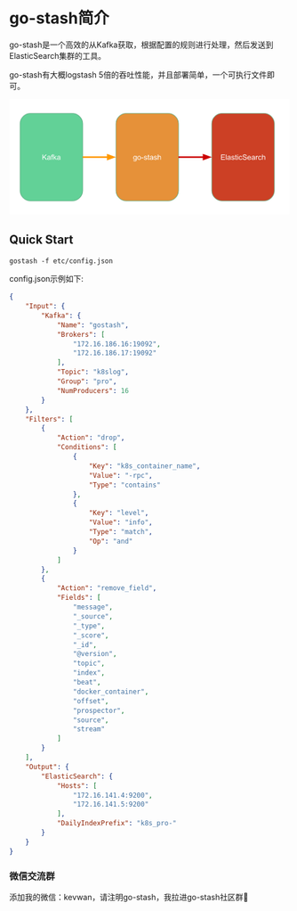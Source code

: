 # go-stash简介

go-stash是一个高效的从Kafka获取，根据配置的规则进行处理，然后发送到ElasticSearch集群的工具。

go-stash有大概logstash 5倍的吞吐性能，并且部署简单，一个可执行文件即可。

![go-stash](doc/flow.png)

## Quick Start

```shell
gostash -f etc/config.json
```

config.json示例如下:

```json
{
    "Input": {
        "Kafka": {
            "Name": "gostash",
            "Brokers": [
                "172.16.186.16:19092",
                "172.16.186.17:19092"
            ],
            "Topic": "k8slog",
            "Group": "pro",
            "NumProducers": 16
        }
    },
    "Filters": [
        {
            "Action": "drop",
            "Conditions": [
                {
                    "Key": "k8s_container_name",
                    "Value": "-rpc",
                    "Type": "contains"
                },
                {
                    "Key": "level",
                    "Value": "info",
                    "Type": "match",
                    "Op": "and"
                }
            ]
        },
        {
            "Action": "remove_field",
            "Fields": [
                "message",
                "_source",
                "_type",
                "_score",
                "_id",
                "@version",
                "topic",
                "index",
                "beat",
                "docker_container",
                "offset",
                "prospector",
                "source",
                "stream"
            ]
        }
    ],
    "Output": {
        "ElasticSearch": {
            "Hosts": [
                "172.16.141.4:9200",
                "172.16.141.5:9200"
            ],
            "DailyIndexPrefix": "k8s_pro-"
        }
    }
}
```

### 微信交流群

添加我的微信：kevwan，请注明go-stash，我拉进go-stash社区群🤝
